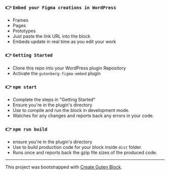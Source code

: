 ### 👉  `Embed your Figma creations in WordPress`
- Frames 
- Pages
- Prototypes
- Just paste the link URL into the block
- Embeds update in real time as you edit your work

### 👉  `Getting Started`
- Clone this repo into your WordPress plugin Repository
- Activate the `gutenberg-figma-embed` plugin

### 👉  `npm start`
- Complete the steps in "Getting Started"
- Ensure you're in the plugin's directory
- Use to compile and run the block in development mode.
- Watches for any changes and reports back any errors in your code.

### 👉  `npm run build`
- ensure you're in the plugin's directory
- Use to build production code for your block inside `dist` folder.
- Runs once and reports back the gzip file sizes of the produced code.


---

This project was bootstrapped with [Create Guten Block](https://github.com/ahmadawais/create-guten-block).
